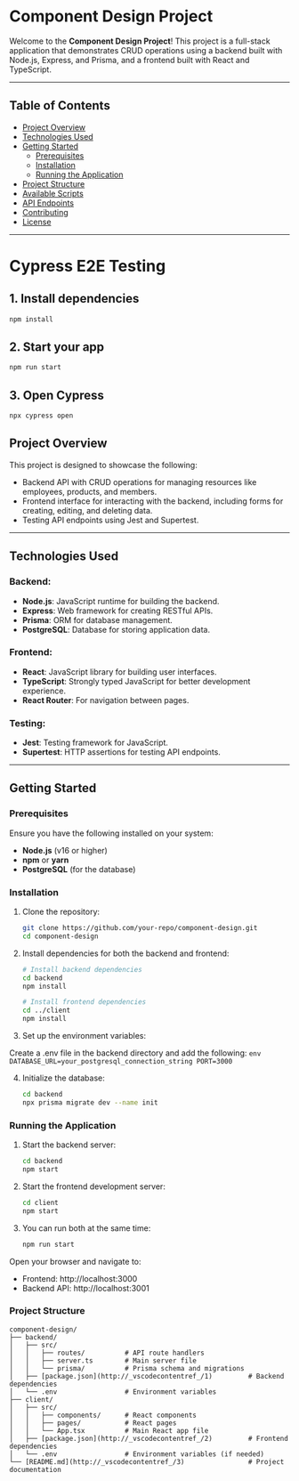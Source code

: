 # Component Design Project

Welcome to the **Component Design Project**! This project is a full-stack application that demonstrates CRUD operations using a backend built with Node.js, Express, and Prisma, and a frontend built with React and TypeScript.

---

## Table of Contents

- [Project Overview](#project-overview)
- [Technologies Used](#technologies-used)
- [Getting Started](#getting-started)
  - [Prerequisites](#prerequisites)
  - [Installation](#installation)
  - [Running the Application](#running-the-application)
- [Project Structure](#project-structure)
- [Available Scripts](#available-scripts)
- [API Endpoints](#api-endpoints)
- [Contributing](#contributing)
- [License](#license)

---
# Cypress E2E Testing

## 1. Install dependencies

```bash
npm install
```

## 2. Start your app

```bash
npm run start
```

## 3. Open Cypress

```bash
npx cypress open
```


## Project Overview

This project is designed to showcase the following:

- Backend API with CRUD operations for managing resources like employees, products, and members.
- Frontend interface for interacting with the backend, including forms for creating, editing, and deleting data.
- Testing API endpoints using Jest and Supertest.

---

## Technologies Used

### Backend:

- **Node.js**: JavaScript runtime for building the backend.
- **Express**: Web framework for creating RESTful APIs.
- **Prisma**: ORM for database management.
- **PostgreSQL**: Database for storing application data.

### Frontend:

- **React**: JavaScript library for building user interfaces.
- **TypeScript**: Strongly typed JavaScript for better development experience.
- **React Router**: For navigation between pages.

### Testing:

- **Jest**: Testing framework for JavaScript.
- **Supertest**: HTTP assertions for testing API endpoints.

---

## Getting Started

### Prerequisites

Ensure you have the following installed on your system:

- **Node.js** (v16 or higher)
- **npm** or **yarn**
- **PostgreSQL** (for the database)

### Installation

1. Clone the repository:

   ```bash
   git clone https://github.com/your-repo/component-design.git
   cd component-design
   ```

2. Install dependencies for both the backend and frontend:

   ```bash
   # Install backend dependencies
   cd backend
   npm install

   # Install frontend dependencies
   cd ../client
   npm install
   ```

3. Set up the environment variables:

Create a .env file in the backend directory and add the following:
`env
    DATABASE_URL=your_postgresql_connection_string
    PORT=3000
    `

4. Initialize the database:
   ```bash
   cd backend
   npx prisma migrate dev --name init
   ```

### Running the Application

1. Start the backend server:

   ```bash
   cd backend
   npm start
   ```

2. Start the frontend development server:

   ```bash
   cd client
   npm start
   ```

3. You can run both at the same time:
   ```bash
   npm run start
   ```

Open your browser and navigate to:

- Frontend: http://localhost:3000
- Backend API: http://localhost:3001

### Project Structure

```
component-design/
├── backend/
│   ├── src/
│   │   ├── routes/          # API route handlers
│   │   ├── server.ts        # Main server file
│   │   └── prisma/          # Prisma schema and migrations
│   ├── [package.json](http://_vscodecontentref_/1)         # Backend dependencies
│   └── .env                 # Environment variables
├── client/
│   ├── src/
│   │   ├── components/      # React components
│   │   ├── pages/           # React pages
│   │   └── App.tsx          # Main React app file
│   ├── [package.json](http://_vscodecontentref_/2)         # Frontend dependencies
│   └── .env                 # Environment variables (if needed)
└── [README.md](http://_vscodecontentref_/3)                # Project documentation
```
